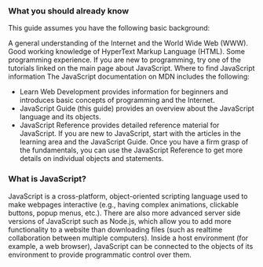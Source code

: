 ### What you should already know

This guide assumes you have the following basic background:

A general understanding of the Internet and the World Wide Web (WWW).
Good working knowledge of HyperText Markup Language (HTML).
Some programming experience. If you are new to programming, try one of the tutorials linked on the main page about JavaScript.
Where to find JavaScript information
The JavaScript documentation on MDN includes the following:

- Learn Web Development provides information for beginners and introduces basic concepts of programming and the Internet.
- JavaScript Guide (this guide) provides an overview about the JavaScript language and its objects.
- JavaScript Reference provides detailed reference material for JavaScript.
  If you are new to JavaScript, start with the articles in the learning area and the JavaScript Guide. Once you have a firm grasp of the fundamentals, you can use the JavaScript Reference to get more details on individual objects and statements.

### What is JavaScript?

JavaScript is a cross-platform, object-oriented scripting language used to make webpages interactive (e.g., having complex animations, clickable buttons, popup menus, etc.). There are also more advanced server side versions of JavaScript such as Node.js, which allow you to add more functionality to a website than downloading files (such as realtime collaboration between multiple computers). Inside a host environment (for example, a web browser), JavaScript can be connected to the objects of its environment to provide programmatic control over them.
